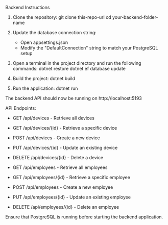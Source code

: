Backend Instructions

1. Clone the repository:
   git clone this-repo-url
   cd your-backend-folder-name

2. Update the database connection string:
   - Open appsettings.json
   - Modify the "DefaultConnection" string to match your PostgreSQL setup

3. Open a terminal in the project directory and run the following commands:
   dotnet restore
   dotnet ef database update

4. Build the project:
   dotnet build

5. Run the application:
   dotnet run

The backend API should now be running on http://localhost:5193

API Endpoints:
- GET /api/devices - Retrieve all devices
- GET /api/devices/{id} - Retrieve a specific device
- POST /api/devices - Create a new device
- PUT /api/devices/{id} - Update an existing device
- DELETE /api/devices/{id} - Delete a device

- GET /api/employees - Retrieve all employees
- GET /api/employees/{id} - Retrieve a specific employee
- POST /api/employees - Create a new employee
- PUT /api/employees/{id} - Update an existing employee
- DELETE /api/employees/{id} - Delete an employee

Ensure that PostgreSQL is running before starting the backend application.
